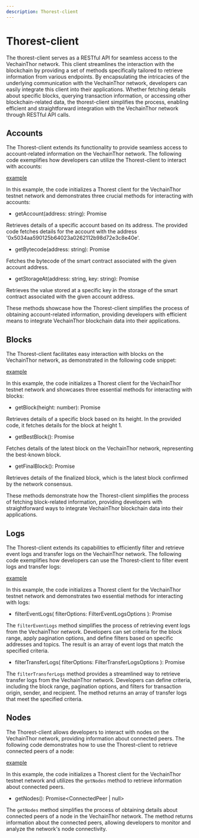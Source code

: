 ```yaml
---
description: Thorest-client
---
```


# Thorest-client

The thorest-client serves as a RESTful API for seamless access to the VechainThor network. This client streamlines the interaction with the blockchain by providing a set of methods specifically tailored to retrieve information from various endpoints. By encapsulating the intricacies of the underlying communication with the VechainThor network, developers can easily integrate this client into their applications. Whether fetching details about specific blocks, querying transaction information, or accessing other blockchain-related data, the thorest-client simplifies the process, enabling efficient and straightforward integration with the VechainThor network through RESTful API calls.

## Accounts

The Thorest-client extends its functionality to provide seamless access to account-related information on the VechainThor network. The following code exemplifies how developers can utilize the Thorest-client to interact with accounts:

[example](examples/thorest-client/accounts.ts)

In this example, the code initializes a Thorest client for the VechainThor testnet network and demonstrates three crucial methods for interacting with accounts:

 - getAccount(address: string): Promise<Account>

Retrieves details of a specific account based on its address. The provided code fetches details for the account with the address '0x5034aa590125b64023a0262112b98d72e3c8e40e'.

 - getBytecode(address: string): Promise<string>

Fetches the bytecode of the smart contract associated with the given account address.

 - getStorageAt(address: string, key: string): Promise<string>

Retrieves the value stored at a specific key in the storage of the smart contract associated with the given account address.

These methods showcase how the Thorest-client simplifies the process of obtaining account-related information, providing developers with efficient means to integrate VechainThor blockchain data into their applications.

## Blocks

The Thorest-client facilitates easy interaction with blocks on the VechainThor network, as demonstrated in the following code snippet:

[example](examples/thorest-client/blocks.ts)

In this example, the code initializes a Thorest client for the VechainThor testnet network and showcases three essential methods for interacting with blocks:

 - getBlock(height: number): Promise<Block>

Retrieves details of a specific block based on its height. In the provided code, it fetches details for the block at height 1.

 - getBestBlock(): Promise<Block>

Fetches details of the latest block on the VechainThor network, representing the best-known block.

 - getFinalBlock(): Promise<Block>

Retrieves details of the finalized block, which is the latest block confirmed by the network consensus.

These methods demonstrate how the Thorest-client simplifies the process of fetching block-related information, providing developers with straightforward ways to integrate VechainThor blockchain data into their applications.

## Logs

The Thorest-client extends its capabilities to efficiently filter and retrieve event logs and transfer logs on the VechainThor network. The following code exemplifies how developers can use the Thorest-client to filter event logs and transfer logs:

[example](examples/thorest-client/logs.ts)

In this example, the code initializes a Thorest client for the VechainThor testnet network and demonstrates two essential methods for interacting with logs:

 - filterEventLogs(
        filterOptions: FilterEventLogsOptions
    ): Promise<EventLogs>

The `filterEventLogs` method simplifies the process of retrieving event logs from the VechainThor network. Developers can set criteria for the block range, apply pagination options, and define filters based on specific addresses and topics. The result is an array of event logs that match the specified criteria.

 - filterTransferLogs(
        filterOptions: FilterTransferLogsOptions
    ): Promise<TransferLogs>

The `filterTransferLogs` method provides a streamlined way to retrieve transfer logs from the VechainThor network. Developers can define criteria, including the block range, pagination options, and filters for transaction origin, sender, and recipient. The method returns an array of transfer logs that meet the specified criteria.

## Nodes

The Thorest-client allows developers to interact with nodes on the VechainThor network, providing information about connected peers. The following code demonstrates how to use the Thorest-client to retrieve connected peers of a node:

[example](examples/thorest-client/nodes.ts)

In this example, the code initializes a Thorest client for the VechainThor testnet network and utilizes the `getNodes` method to retrieve information about connected peers.

 - getNodes(): Promise<ConnectedPeer | null>

The `getNodes` method simplifies the process of obtaining details about connected peers of a node in the VechainThor network. The method returns information about the connected peers, allowing developers to monitor and analyze the network's node connectivity.
